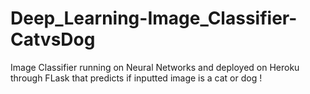 # Deep_Learning-Image_Classifier-CatvsDog
Image Classifier running on Neural Networks and deployed on Heroku through FLask that predicts if inputted image is a cat or dog !
